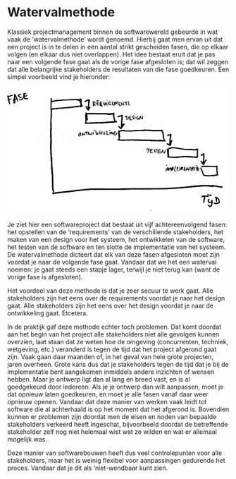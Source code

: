 # Watervalmethode

Klassiek projectmanagement binnen de softwarewereld gebeurde in wat vaak de ‘watervalmethode’ wordt genoemd. Hierbij gaat men ervan uit dat een project is in te delen in een aantal strikt gescheiden fasen, die op elkaar volgen (en elkaar dus niet overlappen). Het idee bestaat eruit dat je pas naar een volgende fase gaat als de vorige fase afgesloten is; dat wil zeggen dat alle belangrijke stakeholders de resultaten van die fase goedkeuren. Een simpel voorbeeld vind je hieronder:

![](/assets/waterval.jpg)

Je ziet hier een softwareproject dat bestaat uit vijf achtereenvolgend fasen: het opstellen van de ‘requirements’ van de verschillende stakeholders, het maken van een design voor het systeem, het ontwikkelen van de software, het testen van de software en ten slotte de implementatie van het systeem. De watervalmethode dicteert dat elk van deze fasen afgesloten moet zijn voordat je naar de volgende fase gaat. Vandaar dat we het een waterval noemen: je gaat steeds een stapje lager, terwijl je niet terug kan (want de vorige fase is afgesloten).

Het voordeel van deze methode is dat je zeer secuur te werk gaat. Alle stakeholders zijn het eens over de requirements voordat je naar het design gaat. Alle stakeholders zijn het eens over het design voordat je naar de ontwikkeling gaat. Etcetera.

In de praktijk gaf deze methode echter toch problemen. Dat komt doordat aan het begin van het project alle stakeholders niet alle gevolgen kunnen overzien, laat staan dat ze weten hoe de omgeving (concurrenten, techniek, wetgeving, etc.) veranderd is tegen de tijd dat het project afgerond gaat zijn. Vaak gaan daar maanden of, in het geval van hele grote projecten, jaren overheen. Grote kans dus dat je stakeholders tegen de tijd dat je bij de implementatie bent aangekomen inmiddels andere inzichten of wensen hebben. Maar je ontwerp ligt dan al lang en breed vast, en is al goedgekeurd door iedereen. Als je je ontwerp dan wilt aanpassen, moet je dat opnieuw laten goedkeuren, en moet je alle fasen vanaf daar weer opnieuw openen. Vandaar dat deze manier van werken vaak leidt tot software die al achterhaald is op het moment dat het afgerond is. Bovendien kunnen er problemen zijn doordat men de eisen en noden van bepaalde stakeholders verkeerd heeft ingeschat, bijvoorbeeld doordat de betreffende stakeholder zelf nog niet helemaal wist wat ze wilden en wat er allemaal mogelijk was.

Deze manier van softwarebouwen heeft dus veel controlepunten voor alle stakeholders, maar het is weinig flexibel voor aanpassingen gedurende het proces. Vandaar dat je dit als ‘niet-wendbaar kunt zien.
